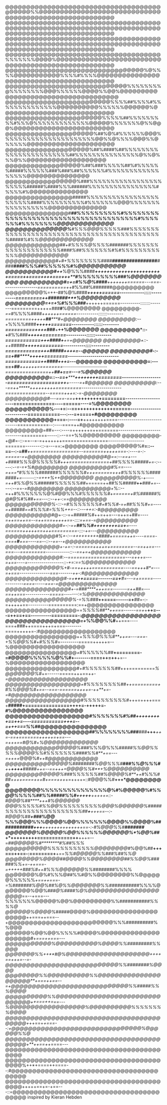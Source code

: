 @@@@@@@@@@@@@@@@@@@@@@@@@@@@@@@@@@@@@@@@@@@%%@@@@@@@@@@@@@@@@@@@@@@@@@@@@@@@@@@@@@@@@@@@@@@@@@@@@@@@
@@@@@@@@@@@@@@@@@@@@@@@@@@@@@@@@@@@@@@@@@@@@@@@@@@@@@@@@@@@@@@@@@@@@@@@@@@@@@@@@@@@@@@@@@@@@@@@@@@@@
@@@@@@@@@@@@@@@@@@@@@@@@@@@@@@@@@@@@@@@@@@@@@@@@@@@@@@@@@@@@@@@@@@@@@@@@@@@@@@@@@@@@@@@@@@@@@@@@@@@@
@@@@@@@@@@@@@@@@@@@@@@@@@@@@@@@@@@@@@%%%%%%%@@@@%@@@@@@@@@@@@@@@@@@@@@@@@@@@@@@@@@@@@@@@@@@@@@@@@@@@
@@@@@@@@@@@@@@@@@@@@@@@@@@@@@@@@@%@%%%%@@@@@@@@@@@%%%%#%%%%@@@@@@@@@@@@@@@@@@@@@@@@@@@@@@@@@@@@@@@@@
@@@@@@@@@@@@@@@@@@@@@@@@@@@@@%%%%%%%%@%%%%%%%%@@@%%%%%%@@@@%%@@%@@@@@@@@@@@@@@@@@@@@@@@@@@@@@@@@@@@@
@@@@@@@@@@@@@@@@@@@@@@@@@%%%%##%%%%#%%%%%%%%%%%%%%@@@@@@@@@@%%%%%%@@@@@@%@@@@@@@@@@@@@@@@@@@@@@@@@@@
@@@@@@@@@@@@@@@@@@@@@@@%%%%%##%%%%%%%%%#%%%@%%%%%%%%%%%%%@@@@@%%%%%%%@%%@@@%@@@@@@@@@@@@@@@@@@@@@@@@
@@@@@@@@@@@@@@@@@@@@@%##%@%#%%%%%%@@@%%%%%%%%%%%%%%%%%%%%%%@@%%@%%%%@@@%%@%%%%%@@@@@@@@@@@@@@@@@@@@@
@@@@@@@@@@@@@@@@@@@@%##%####%##%%%%%%%%%%%%%%%%%%%%%%%##%%%%%%%%%%%%%%%@%%@%%%@%%@@@@@@@@@@@@@@@@@@@
@@@@@@@@@@@@@@@@@@%##%###%%%%%##%#%%%%%%#####%%%%%%###%###%##%%%%%%#%%%%%%%%%%%%%%%%%@@@@@@@@@@@@@@@
@@@@@@@@@@@@@@@@@%###%%%%%%%%%%%%%%%%%%%%%%######%####%%%######%%%%%%%%%%%%%%%%#%%%%#%@@@@@@@@@@@@@@
@@@@@@@@@@@@@@@@#####%%%%%%%%%%%%%%%%%%%%%%%####%%%%%%%%%%#%%%%%%%@@@%%%%%%%%%%%%%%%%%@@@@@@@@@@@@@@
@@@@@@@@@@@@@@@#***##%%%%%%%%%%#%%%%%%%%%%%%%%%%%%%%%%%%%%%%%%%%%%%%%%#%%%%%%%#%%%%%%%%@@@@@@@@@@@@@
@@@@@@@@@@@@@@%****#%%%@@@%%%%%###%%%%%%%%%%%%%%%%%%%%%%%%%%%%%%%%%%%%%%%%%%%%#####%#%%@@@@@@@@@@@@@
@@@@@@@@@@@@@#*#*+#%%%%@%%%%#######%%%%%%%%%%%%%%%%%%%%####%##%%%%%%%#%#%%%%%%%****%%%%%@@@@@@@@@@@@
@@@@@@@@@@@@#+*#+*%%%%%%%%####******###########*#*###******#****####****####%%%##%%%%%%#%@@@@@@@@@@@
@@@@@@@@@@@#++***%@%%%####****+++++++++++++++++++++++=====++====++++===+++**#%%%%%%%%%###%@@@@@@@@@@
@@@@@@@@@@#=+=*#%%@%####****+++++++======---===-----------------==========++*#%%##%#######@@@@@@@@@@
@@@@@@@@@%=++-##%@%####*****+++++======------------:::::----------=========++*##*#####****%@@@@@@@@@
@@@@@@@@@*=+=+%#%%%###*****++++++======----------::::::::--------=========+++++*##*#***#***%@@@@@@@@
@@@@@@@@@*-==*#%%%%####****++++++======-----------:::::::--------=========+++++**##*****#*+*@@@@@@@@
@@@@@@@@@*:--+*%%%%####*****+++++=======-----------::::::--------==========++++**###***+**++%@@@@@@@
@@@@@@@@@*::-+**#%%###******+++++========----------::::::--------============+++*####**+**+=+@@@@@@@
@@@@@@@@@+::-++*#####*******+++++========-----------::::---------============+++*#####++++=--*@@@@@@
@@@@@@@@@#-:-==+**##********+++++========-------------------------============++**####+++=---*@@@@@@
@@@@@@@@@@=:---==+##*******++++++=========----------------------===============++**##+===---=%@@@@@@
@@@@@@@@@@=::--==+********++++++++========--------------------==================++***+-----=+#@@@@@@
@@@@@@@@@@*:---==++*****+++++++++=========--------------------==============--=====+++=:-=-*@@@@@@@@
@@@@@@@@@@#---===-==+***+++++++++========---------------------==============----======----=%@@@@@@@@
@@@@@@@@@@%---+=:--==++++++++++++======--------------------------===========---:---=+====+#@@@@@@@@@
@@@@@@@@@@@+===-:----=+**++++++++====----------------------------===========--:----====++#@@@@@@@@@@
@@@@@@@@@=##=---:----=++++++=++=======-----------------------------=========-----::---==+%%@@@@@@@@@
@@@@@@@@@-+@#=-::-==--=-=+++++++================------------------=======--------::-=---==:+@@@@@@@@
@@@@@@@@@%#**=::--==--:-=******##***++================--=======++**+*++===-:----=-:-=====-=+@@@@@@@@
@@@@@@@@@@#@==:--==+---+*####%%%@%%%%%#**+++==============+**##%%%%#####*+=-:-----:--=-=+%#*@@@@@@@@
@@@@@@@@@@#%==----=+==*#%%%%#######%%%%%%#**+++======+++**#%%%%%%########*+=------::-=+++%++@@@@@@@@
@@@@@@@@@@%*-+----=++*#%%@%%#***#####%%%%%%##*+=====++*##%%#####***++**###*+=-----:--=*=-*=#@@@@@@@@
@@@@@@@@@@@+*%::--=++#%%%%%%%@%#@@%%%*#%%%%%%#+======+#%######%@#@%#%#***#*+==---::--++-:==@@@@@@@@@
@@@@@@@@@@@**%-:::-=*#%%%%%%%#*+#%%#*-=+##%%%#+=----=+#####*==#%%%#=*%%%***++=--::---++=:-#@@@@@@@@@
@@@@@@@@@@@#*@+-::-=+*#####%#*++=++=---=++=+##*=----=++==++==--=++===++***+++==-::::=+==-=@@@@@@@@@@
@@@@@@@@@@@@*@#=-:-=+******##%%#*++++++++==+***=----======+++++==++**+=========-:::-+=---*@@@@@@@@@@
@@@@@@@@@@@@#*%+-:--+++++++++*####***+=====++**=----====-===+****#***+==----==--::--+=--+@@@@@@@@@@@
@@@@@@@@@@@@@+-+=-:-======++++=+========--==++*==---===---=========------------::--==+=+@@@@@@@@@@@@
@@@@@@@@@@@@@#:**--====================---=++**+=---=+==----=------------------::-+=:==%@@@@@@@@@@@@
@@@@@@@@@@@@@%+#*-==+++++===========----==+++*#*=---=+===---------------===-------++-:#@@@@@@@@@@@@@
@@@@@@@@@@@@@@#**-=+*****+++=====-------==+***#*=---=+=====-------------====-----===-=@@@@@@@@@@@@@@
@@@@@@@@@@@@@@@#+-=*###****+++===-------=++**##*=---==++===------------=====-------:=%@@@@@@@@@@@@@@
@@@@@@@@@@@@@@@@%-=*%%###***++====------=+***##*=-:-=+++++==----------==========:==+@@@@@@@@@@@@@@@@
@@@@@@@@@@@@@@@@@==*%%%%##**++===------==+*+**++=---=++==+==----------=========-:*@@@@@@@@@@@@@@@@@@
@@@@@@@@@@@@@@@@@=+*%%@@%%#**++===----===+*###*++====+++=+===--------====+++++=-:#@@@@@@@@@@@@@@@@@@
@@@@@@@@@@@@@@@@@++*%%%@%%%#**++==---===-+%%@@%%#*+*#%%%#*=---------=====+++++=--%@@@@@@@@@@@@@@@@@@
@@@@@@@@@@@@@@@@@*+*#%%%%%%##**+========-=#@@@@%%%%%%@%%#+--------====++=++**+=--%@@@@@@@@@@@@@@@@@@
@@@@@@@@@@@@@@@@@#+*#%%%%%%%##*+++=========*%@@@@@@@%#*+=------=====+++==+****+-=@@@@@@@@@@@@@@@@@@@
@@@@@@@@@@@@@@@@@@+*#%%%%%%%%##*++=========+#%%@@@%#+==--===-======++++=-++**+=-=#@@@@@@@@@@@@@@@@@@
@@@@@@@@@@@@@@@@@@#*%%%%%%%%%%#*+++=++++===+**#####+===============++++=-+++++=-*#*%@@@@@@@@@@@@@@@@
@@@@@@@@@@@@@@@@@@@*#%%%%%%%#%##******+++++++++==++=----===========+++=--=+++===%%#*#@@@@@@@@@@@@@@@
@@@@@@@@@@@@@@@@@@@##%%%%%%%%###***###***+++***++=-==+=======+++++=+==---=+++==#@%#*+*%@@@@@@@@@@@@@
@@@@@@@@@@@@@@@@@%##*#%%%@%%%##*###%%@@%%%%%@@@@%%#%%%%%%%####%%#**+==---=++++*@@@%#*++#@@@@@@@@@@@@
@@@@@@@@@@@@@@@%########%@@%%%#**###%%@%%%#**+*+***++++**####****#*++=--==+++=@@@@%%#**+*%@@@@@@@@@@
@@@@@@@@@@@@@%###%%%%%%##%@@@@%#**++*#%%%###*++++====+++***#*+===+++*+=++++=::#@@@%%#**+++*@@@@@@@@@
@@@@@@@@%%%%%%%%%%%%%%%@%#%@@@@@%*****#%%@@%%%%%##%%#####%%#*+++++***+++++=::-#@@@%##****+++#%@@@@@@
@@@%%%%%#%%@@%%%%%%%%%%@@@%@@@@@@%#####%%%%%%%%%%%%%%%%%%##*****+***+++==--:-*#@@@%##******+*#*##%@@
%%%@@@%%%@@@@%@@%%%%%%%@@@@%%@@@@%############*****+++**++++++++++*++++==-:-*#%@@@%%#********#######
@@@@@@@%@@@@@%@@%%%%%%@@@@@@%*%@@%##*****+*+++++++++============++**+++=--=*##@@@@@%#********#%##%%%
@@@@@@@@@@%%%%%%%%%%%@@@@@@@@#*%@@%##****++**+===++==-:========+******+==*%%#@@@@@%%#******##*%##%%@
@@@@@@@@%@@@@#*#@@@@%%@@@@@@@@##%%@@%######%%*+=-++===-=*+++++**###%#*++#%%%@@@@@@%%##***####*##%%%%
@@@@@@@%@%#%%%@##%%#@%%@@@@@@@@%%@@@@@@%%%%%%*+==++===-=%#######%@@%##%@%%@@@@@@@%%##########*#%%%%@
@@@@@@%@@%###*@%####%@%@@@@@@@@@@@@@@@@@@@@@*==--+===---%%%%%%%@@@@@%@@%@@@@@@@@@%%##########*#%%%%@
@@@@@@%@@@@%*#####@@@@%@@@@@@@@@@@@@@@@@@@@@++===++===--+@@@@@@@@@@@@@@@@@@@@@@@@@%%%##########%%@@@
@@@@@@%@@%@@%%%%%#@@@@%@@@@@@@@@@@@@@@@@@@@#+*===++===---@@@@@@@@@@@%@@@@@@@@@@%@@@@%%#########%%@@@
@@@@@@@%%+*******+**#@%@@@@@@@@@@@@@@@@@@@@++++==+++=--=-*@@@@@@@@@@@@@@@@@@@@@@@@@@@%%########%@@@@
@@@@@@@@%%@@@@@@@@@@%%@@@@@@@@@@@@@@@@@@@@@**+===+*+==--=+@@@@@@@@@@@@@@@@@@@@@@@@@@@@%%#####%%%@@@@
@@@@@@@@@@%%@@@@@@@@@@@@@@@@@@@@@@@@@@@@@@@+*+===+*+===---%@@@@@@@@@@@@@@@@@@%@@@@@@@@@@%%%%%%%%@@@@
@@@@@@@@@@@@@@@@@@@@@@@@@@@@@@@@@@@@@@@@@@*+*++==+*+===--:+@@@@@@@@@@@@@@@@@@@@@@@@@@@@@@@%@@@@@@%%@
@@@@@@@@@@@@@@@@@@@@@@@@@@@@@@@@@@@@@@@@@@+**++==+*+====---@@@@@@@@@@@@@@@@@@@@@@@@@@@@@@@@@@@@@@@@@
@@@@@@@@@@@@@@@@@@@@@@@@@@@@@@@@@@@@@@@@@%++*+====++====--:#@@@@@@@@@@@@@@@@@@@@@@@@@@@@@@@@@@@@@@@@
@@@@@@@@@@@@@@@@@@@@@@@@@@@@@@@@@@@@@@@@@+++++==+=-+==---::=@@@@@@@@@@@@@@@@@@@@@@@@@@@@@@@@@@@@@@@@
inspired by Kieran Hebden
